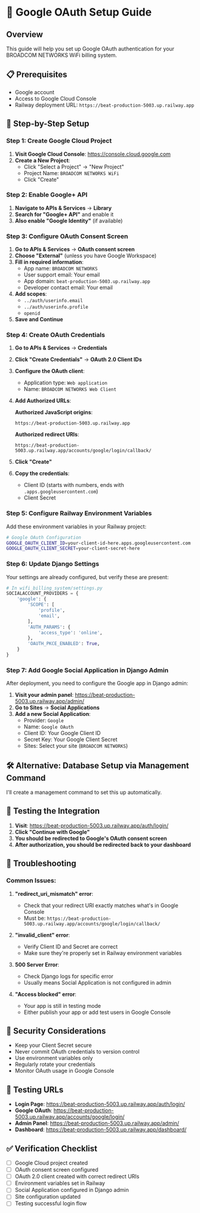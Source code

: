 # 🔑 Google OAuth Setup Guide

## Overview
This guide will help you set up Google OAuth authentication for your BROADCOM NETWORKS WiFi billing system.

## 📋 Prerequisites
- Google account
- Access to Google Cloud Console
- Railway deployment URL: `https://beat-production-5003.up.railway.app`

## 🚀 Step-by-Step Setup

### Step 1: Create Google Cloud Project

1. **Visit Google Cloud Console**: https://console.cloud.google.com
2. **Create a New Project**:
   - Click "Select a Project" → "New Project"
   - Project Name: `BROADCOM NETWORKS WiFi`
   - Click "Create"

### Step 2: Enable Google+ API

1. **Navigate to APIs & Services** → **Library**
2. **Search for "Google+ API"** and enable it
3. **Also enable "Google Identity"** (if available)

### Step 3: Configure OAuth Consent Screen

1. **Go to APIs & Services** → **OAuth consent screen**
2. **Choose "External"** (unless you have Google Workspace)
3. **Fill in required information**:
   - App name: `BROADCOM NETWORKS`
   - User support email: Your email
   - App domain: `beat-production-5003.up.railway.app`
   - Developer contact email: Your email
4. **Add scopes**:
   - `../auth/userinfo.email`
   - `../auth/userinfo.profile`
   - `openid`
5. **Save and Continue**

### Step 4: Create OAuth Credentials

1. **Go to APIs & Services** → **Credentials**
2. **Click "Create Credentials"** → **OAuth 2.0 Client IDs**
3. **Configure the OAuth client**:
   - Application type: `Web application`
   - Name: `BROADCOM NETWORKS Web Client`
   
4. **Add Authorized URLs**:
   
   **Authorized JavaScript origins**:
   ```
   https://beat-production-5003.up.railway.app
   ```
   
   **Authorized redirect URIs**:
   ```
   https://beat-production-5003.up.railway.app/accounts/google/login/callback/
   ```

5. **Click "Create"**
6. **Copy the credentials**:
   - Client ID (starts with numbers, ends with `.apps.googleusercontent.com`)
   - Client Secret

### Step 5: Configure Railway Environment Variables

Add these environment variables in your Railway project:

```bash
# Google OAuth Configuration
GOOGLE_OAUTH_CLIENT_ID=your-client-id-here.apps.googleusercontent.com
GOOGLE_OAUTH_CLIENT_SECRET=your-client-secret-here
```

### Step 6: Update Django Settings

Your settings are already configured, but verify these are present:

```python
# In wifi_billing_system/settings.py
SOCIALACCOUNT_PROVIDERS = {
    'google': {
        'SCOPE': [
            'profile',
            'email',
        ],
        'AUTH_PARAMS': {
            'access_type': 'online',
        },
        'OAUTH_PKCE_ENABLED': True,
    }
}
```

### Step 7: Add Google Social Application in Django Admin

After deployment, you need to configure the Google app in Django admin:

1. **Visit your admin panel**: https://beat-production-5003.up.railway.app/admin/
2. **Go to Sites** → **Social Applications**
3. **Add a new Social Application**:
   - Provider: `Google`
   - Name: `Google OAuth`
   - Client ID: Your Google Client ID
   - Secret Key: Your Google Client Secret
   - Sites: Select your site (`BROADCOM NETWORKS`)

## 🛠️ Alternative: Database Setup via Management Command

I'll create a management command to set this up automatically.

## 🧪 Testing the Integration

1. **Visit**: https://beat-production-5003.up.railway.app/auth/login/
2. **Click "Continue with Google"**
3. **You should be redirected to Google's OAuth consent screen**
4. **After authorization, you should be redirected back to your dashboard**

## 🚨 Troubleshooting

### Common Issues:

1. **"redirect_uri_mismatch" error**:
   - Check that your redirect URI exactly matches what's in Google Console
   - Must be: `https://beat-production-5003.up.railway.app/accounts/google/login/callback/`

2. **"invalid_client" error**:
   - Verify Client ID and Secret are correct
   - Make sure they're properly set in Railway environment variables

3. **500 Server Error**:
   - Check Django logs for specific error
   - Usually means Social Application is not configured in admin

4. **"Access blocked" error**:
   - Your app is still in testing mode
   - Either publish your app or add test users in Google Console

## 🔐 Security Considerations

- Keep your Client Secret secure
- Never commit OAuth credentials to version control
- Use environment variables only
- Regularly rotate your credentials
- Monitor OAuth usage in Google Console

## 📱 Testing URLs

- **Login Page**: https://beat-production-5003.up.railway.app/auth/login/
- **Google OAuth**: https://beat-production-5003.up.railway.app/accounts/google/login/
- **Admin Panel**: https://beat-production-5003.up.railway.app/admin/
- **Dashboard**: https://beat-production-5003.up.railway.app/dashboard/

## ✅ Verification Checklist

- [ ] Google Cloud project created
- [ ] OAuth consent screen configured
- [ ] OAuth 2.0 client created with correct redirect URIs
- [ ] Environment variables set in Railway
- [ ] Social Application configured in Django admin
- [ ] Site configuration updated
- [ ] Testing successful login flow